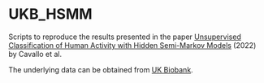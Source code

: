 # UKB_HSMM
Scripts to reproduce the results presented in the paper [Unsupervised Classification of Human Activity with Hidden Semi-Markov Models](https://doi.org/10.3390/asi5040083) (2022) by Cavallo et al.

The underlying data can be obtained from [UK Biobank](https://www.ukbiobank.ac.uk/).
